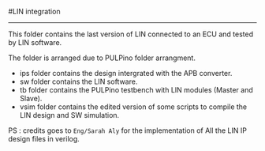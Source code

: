 #LIN integration
*************************************************************************************************
This folder contains the last version of LIN connected to an ECU and tested by LIN software.

The folder is arranged due to PULPino folder arrangment.

 * ips folder contains the design intergrated with the APB converter.
 * sw folder contains the LIN software.
 * tb folder contains the PULPino testbench with LIN modules (Master and Slave).
 * vsim folder contains the edited version of some scripts to compile the LIN design and SW simulation.

PS : credits goes to ```Eng/Sarah Aly``` for the implementation of All the LIN IP design files in verilog. 


